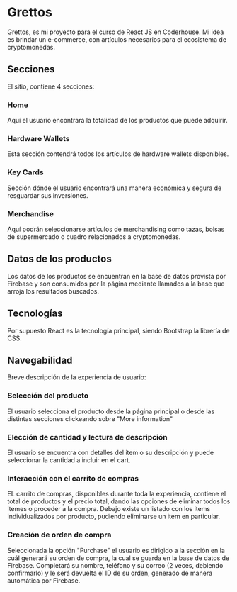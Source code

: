 # Grettos
Grettos, es mi proyecto para el curso de React JS en Coderhouse.
Mi idea es brindar un e-commerce, con artículos necesarios para el ecosistema de cryptomonedas.
## Secciones
El sitio, contiene 4 secciones:
### Home
Aquí el usuario encontrará la totalidad de los productos que puede adquirir.
### Hardware Wallets
Esta sección contendrá todos los artículos de hardware wallets disponibles.
### Key Cards
Sección dónde el usuario encontrará una manera económica y segura de resguardar sus inversiones.
### Merchandise
Aquí podrán seleccionarse artículos de merchandising como tazas, bolsas de supermercado o cuadro relacionados a cryptomonedas.
## Datos de los productos
Los datos de los productos se encuentran en la base de datos provista por Firebase y son consumidos por la página mediante llamados a la base que arroja los resultados buscados.
## Tecnologías
Por supuesto React es la tecnología principal, siendo Bootstrap la librería de CSS.
## Navegabilidad
Breve descripción de la experiencia de usuario:
### Selección del producto
El usuario selecciona el producto desde la página principal o desde las distintas secciones clickeando sobre "More information"
### Elección de cantidad y lectura de descripción
El usuario se encuentra con detalles del item o su descripción y puede seleccionar la cantidad a incluir en el cart.
### Interacción con el carrito de compras
EL carrito de compras, disponibles durante toda la experiencia, contiene el total de productos y el precio total, dando las opciones de eliminar todos los itemes o proceder a la compra.
Debajo existe un listado con los items individualizados por producto, pudiendo eliminarse un item en particular.
### Creación de orden de compra
Seleccionada la opción "Purchase" el usuario es dirigido a la sección en la cuál generará su orden de compra, la cual se guarda en la base de datos de Firebase.
Completará su nombre, teléfono y su correo (2 veces, debiendo confirmarlo) y le será devuelta el ID de su orden, generado de manera automática por Firebase.